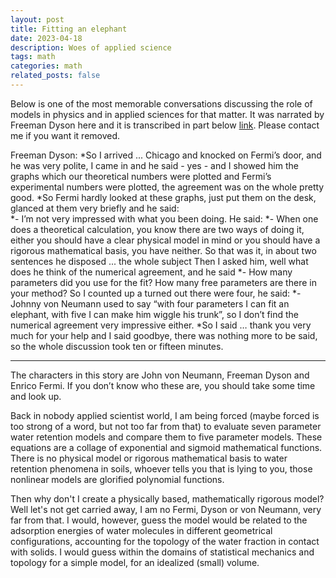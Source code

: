 ```yaml
---
layout: post
title: Fitting an elephant
date: 2023-04-18 
description: Woes of applied science
tags: math
categories: math
related_posts: false
---
```


Below is one of the most memorable conversations discussing the role of models in physics and in applied sciences for that matter. It was narrated by Freeman Dyson here and it is transcribed in part below
[link](https://www.youtube.com/watch?v=hV41QEKiMlM&t=83s). Please contact me if you want it removed. 

Freeman Dyson:
*So I arrived ... Chicago and knocked on Fermi’s door, and he was very polite, I came in and he said  - yes - and I showed him the graphs which our theoretical numbers were plotted and Fermi’s experimental numbers were plotted, the agreement was on the whole pretty good. 
*So Fermi hardly looked at these graphs, just put them on the desk, glanced at them very briefly and he said:  
*- I’m not very impressed with what you been doing.
He said:
*- When one does a theoretical calculation, you know there are two ways of doing it, either you should have a clear physical model in mind or you should have a rigorous mathematical basis, you have neither.
So that was it, in about two sentences he disposed ... the whole subject
Then I asked him, well what does he think of the numerical agreement, and he said 
*- How many parameters did you use for the fit? How many free parameters are there in your method?
So I counted up a turned out there were four, he said:
*- Johnny von Neumann used to say “with four parameters I can fit an elephant, with five I can make him wiggle his trunk”, so I don’t find the numerical agreement very impressive either.
*So I said … thank you very much for your help and I said goodbye, there was nothing more to be said, so the whole discussion took ten or fifteen minutes.
***

The characters in this story are John von Neumann, Freeman Dyson and Enrico Fermi. If you don’t know who these are, you should take some time and look up.  
 
Back in nobody applied scientist world, I am being forced (maybe forced is too strong of a word, but not too far from that) to evaluate seven parameter water retention models and compare them to five parameter models. These equations are a collage of exponential and sigmoid mathematical functions. There is no physical model or rigorous mathematical basis to water retention phenomena in soils, whoever tells you that is lying to you, those nonlinear models are glorified polynomial functions. 

Then why don't I create a physically based, mathematically rigorous model? Well let's not get carried away, I am no Fermi, Dyson or von Neumann, very far from that. 
I would, however, guess the model would be related to the adsorption energies of water molecules in different geometrical configurations, accounting for the topology of the water fraction in contact with solids. I would guess within the domains of statistical mechanics and topology for a simple model, for an idealized (small) volume. 
